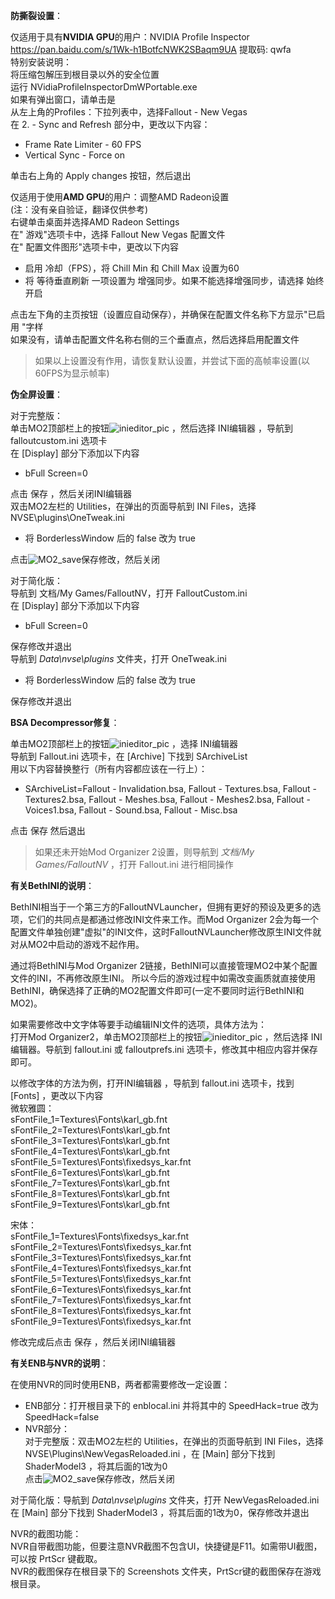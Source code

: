 <p class="has-line-data" data-line-start="0" data-line-end="1"><strong>防撕裂设置</strong>：</p>
<p class="has-line-data" data-line-start="2" data-line-end="10">仅适用于具有<strong>NVIDIA GPU</strong>的用户：NVIDIA Profile Inspector<br>
<a href="https://pan.baidu.com/s/1Wk-h1BotfcNWK2SBaqm9UA">https://pan.baidu.com/s/1Wk-h1BotfcNWK2SBaqm9UA</a> 提取码: qwfa<br>
特别安装说明：<br>
将压缩包解压到根目录以外的安全位置<br>
运行 NVidiaProfileInspectorDmWPortable.exe<br>
如果有弹出窗口，请单击是<br>
从左上角的Profiles：下拉列表中，选择Fallout - New Vegas<br>
在 2. - Sync and Refresh 部分中，更改以下内容：</p>
<ul>
<li class="has-line-data" data-line-start="10" data-line-end="11">Frame Rate Limiter - 60 FPS</li>
<li class="has-line-data" data-line-start="11" data-line-end="13">Vertical Sync - Force on</li>
</ul>
<p class="has-line-data" data-line-start="13" data-line-end="14">单击右上角的 Apply changes 按钮，然后退出</p>
<p class="has-line-data" data-line-start="15" data-line-end="20">仅适用于使用<strong>AMD GPU</strong>的用户：调整AMD Radeon设置<br>
(注：没有亲自验证，翻译仅供参考)<br>
右键单击桌面并选择AMD Radeon Settings<br>
在&quot; 游戏&quot;选项卡中，选择 Fallout New Vegas 配置文件<br>
在&quot; 配置文件图形&quot;选项卡中，更改以下内容</p>
<ul>
<li class="has-line-data" data-line-start="20" data-line-end="21">启用 冷却（FPS），将 Chill Min 和 Chill Max 设置为60</li>
<li class="has-line-data" data-line-start="21" data-line-end="23">将 等待垂直刷新 一项设置为 增强同步。如果不能选择增强同步，请选择 始终开启</li>
</ul>
<p class="has-line-data" data-line-start="23" data-line-end="25">点击左下角的主页按钮（设置应自动保存），并确保在配置文件名称下方显示&quot;已启用 &quot;字样<br>
如果没有，请单击配置文件名称右侧的三个垂直点，然后选择启用配置文件</p>
<blockquote>
<p class="has-line-data" data-line-start="26" data-line-end="27">如果以上设置没有作用，请恢复默认设置，并尝试下面的高帧率设置(以60FPS为显示帧率)</p>
</blockquote>
<p class="has-line-data" data-line-start="28" data-line-end="29"><strong>伪全屏设置</strong>：</p>
<p class="has-line-data" data-line-start="30" data-line-end="33">对于完整版：<br>
单击MO2顶部栏上的按钮<img src="https://github.com/feelbetterhua/nvguideline_cn/blob/master/MO2inieditor_pic.jpg?raw=true" alt="inieditor_pic" title="inieditor_pic"> ，然后选择 INI编辑器 ，导航到 falloutcustom.ini 选项卡<br>
在 [Display] 部分下添加以下内容</p>
<ul>
<li class="has-line-data" data-line-start="33" data-line-end="35">bFull Screen=0</li>
</ul>
<p class="has-line-data" data-line-start="35" data-line-end="37">点击 保存 ，然后关闭INI编辑器<br>
双击MO2左栏的 Utilities，在弹出的页面导航到 INI Files，选择 NVSE\plugins\OneTweak.ini</p>
<ul>
<li class="has-line-data" data-line-start="37" data-line-end="39">将 BorderlessWindow 后的 false 改为 true</li>
</ul>
<p class="has-line-data" data-line-start="39" data-line-end="40">点击<img src="https://raw.githubusercontent.com/feelbetterhua/nvguideline_cn/master/MO2_save.PNG" alt="MO2_save" title="MO2_save">保存修改，然后关闭</p>
<p class="has-line-data" data-line-start="41" data-line-end="44">对于简化版：<br>
导航到 文档/My Games/FalloutNV，打开 FalloutCustom.ini<br>
在 [Display] 部分下添加以下内容</p>
<ul>
<li class="has-line-data" data-line-start="44" data-line-end="46">bFull Screen=0</li>
</ul>
<p class="has-line-data" data-line-start="46" data-line-end="48">保存修改并退出<br>
导航到 <em>Data\nvse\plugins</em> 文件夹，打开 OneTweak.ini</p>
<ul>
<li class="has-line-data" data-line-start="48" data-line-end="50">将 BorderlessWindow 后的 false 改为 true</li>
</ul>
<p class="has-line-data" data-line-start="50" data-line-end="51">保存修改并退出</p>
<p class="has-line-data" data-line-start="52" data-line-end="53"><strong>BSA Decompressor修复</strong>：</p>
<p class="has-line-data" data-line-start="54" data-line-end="57">单击MO2顶部栏上的按钮<img src="https://github.com/feelbetterhua/nvguideline_cn/blob/master/MO2inieditor_pic.jpg?raw=true" alt="inieditor_pic" title="inieditor_pic"> ，选择 INI编辑器<br>
导航到 Fallout.ini 选项卡，在 [Archive] 下找到 SArchiveList<br>
用以下内容替换整行（所有内容都应该在一行上）：</p>
<ul>
<li class="has-line-data" data-line-start="57" data-line-end="59">SArchiveList=Fallout - Invalidation.bsa, Fallout - Textures.bsa, Fallout - Textures2.bsa, Fallout - Meshes.bsa, Fallout - Meshes2.bsa, Fallout - Voices1.bsa, Fallout - Sound.bsa, Fallout - Misc.bsa</li>
</ul>
<p class="has-line-data" data-line-start="59" data-line-end="60">点击 保存 然后退出</p>
<blockquote>
<p class="has-line-data" data-line-start="60" data-line-end="61">如果还未开始Mod Organizer 2设置，则导航到 <em>文档/My Games/FalloutNV</em> ，打开 Fallout.ini 进行相同操作</p>
</blockquote>
<p class="has-line-data" data-line-start="62" data-line-end="63"><strong>有关BethINI的说明</strong>：</p>
<p class="has-line-data" data-line-start="64" data-line-end="65">BethINI相当于一个第三方的FalloutNVLauncher，但拥有更好的预设及更多的选项，它们的共同点是都通过修改INI文件来工作。而Mod Organizer 2会为每一个配置文件单独创建&quot;虚拟&quot;的INI文件，这时FalloutNVLauncher修改原生INI文件就对从MO2中启动的游戏不起作用。</p>
<p class="has-line-data" data-line-start="66" data-line-end="67">通过将BethINI与Mod Organizer 2链接，BethINI可以直接管理MO2中某个配置文件的INI，不再修改原生INI。 所以今后的游戏过程中如需改变画质就直接使用BethINI，确保选择了正确的MO2配置文件即可(一定不要同时运行BethINI和MO2)。</p>
<p class="has-line-data" data-line-start="68" data-line-end="70">如果需要修改中文字体等要手动编辑INI文件的选项，具体方法为：<br>
打开Mod Organizer2，单击MO2顶部栏上的按钮<img src="https://github.com/feelbetterhua/nvguideline_cn/blob/master/MO2inieditor_pic.jpg?raw=true" alt="inieditor_pic" title="inieditor_pic"> ，然后选择 INI编辑器。导航到 fallout.ini 或 falloutprefs.ini 选项卡，修改其中相应内容并保存即可。</p>
<p class="has-line-data" data-line-start="71" data-line-end="82">以修改字体的方法为例，打开INI编辑器 ，导航到 fallout.ini 选项卡，找到 [Fonts] ，更改以下内容<br>
微软雅圆：<br>
sFontFile_1=Textures\Fonts\karl_gb.fnt<br>
sFontFile_2=Textures\Fonts\karl_gb.fnt<br>
sFontFile_3=Textures\Fonts\karl_gb.fnt<br>
sFontFile_4=Textures\Fonts\karl_gb.fnt<br>
sFontFile_5=Textures\Fonts\fixedsys_kar.fnt<br>
sFontFile_6=Textures\Fonts\karl_gb.fnt<br>
sFontFile_7=Textures\Fonts\karl_gb.fnt<br>
sFontFile_8=Textures\Fonts\karl_gb.fnt<br>
sFontFile_9=Textures\Fonts\karl_gb.fnt</p>
<p class="has-line-data" data-line-start="83" data-line-end="93">宋体：<br>
sFontFile_1=Textures\Fonts\fixedsys_kar.fnt<br>
sFontFile_2=Textures\Fonts\fixedsys_kar.fnt<br>
sFontFile_3=Textures\Fonts\fixedsys_kar.fnt<br>
sFontFile_4=Textures\Fonts\fixedsys_kar.fnt<br>
sFontFile_5=Textures\Fonts\fixedsys_kar.fnt<br>
sFontFile_6=Textures\Fonts\fixedsys_kar.fnt<br>
sFontFile_7=Textures\Fonts\fixedsys_kar.fnt<br>
sFontFile_8=Textures\Fonts\fixedsys_kar.fnt<br>
sFontFile_9=Textures\Fonts\fixedsys_kar.fnt</p>
<p class="has-line-data" data-line-start="94" data-line-end="95">修改完成后点击 保存 ，然后关闭INI编辑器</p>
<p class="has-line-data" data-line-start="96" data-line-end="97"><strong>有关ENB与NVR的说明</strong>：</p>
<p class="has-line-data" data-line-start="98" data-line-end="99">在使用NVR的同时使用ENB，两者都需要修改一定设置：</p>
<ul>
<li class="has-line-data" data-line-start="99" data-line-end="100">ENB部分：打开根目录下的 enblocal.ini 并将其中的 SpeedHack=true 改为 SpeedHack=false</li>
<li class="has-line-data" data-line-start="100" data-line-end="104">NVR部分：<br>
对于完整版：双击MO2左栏的 Utilities，在弹出的页面导航到 INI Files，选择 NVSE\Plugins\NewVegasReloaded.ini ，在 [Main] 部分下找到 ShaderModel3 ，将其后面的1改为0<br>
点击<img src="https://raw.githubusercontent.com/feelbetterhua/nvguideline_cn/master/MO2_save.PNG" alt="MO2_save" title="MO2_save">保存修改，然后关闭</li>
</ul>
<p class="has-line-data" data-line-start="104" data-line-end="106">对于简化版：导航到 <em>Data\nvse\plugins</em> 文件夹，打开 NewVegasReloaded.ini<br>
在 [Main] 部分下找到 ShaderModel3 ，将其后面的1改为0，保存修改并退出</p>
<p class="has-line-data" data-line-start="107" data-line-end="110">NVR的截图功能：<br>
NVR自带截图功能，但要注意NVR截图不包含UI，快捷键是F11。如需带UI截图，可以按 PrtScr 键截取。<br>
NVR的截图保存在根目录下的 Screenshots 文件夹，PrtScr键的截图保存在游戏根目录。</p>
